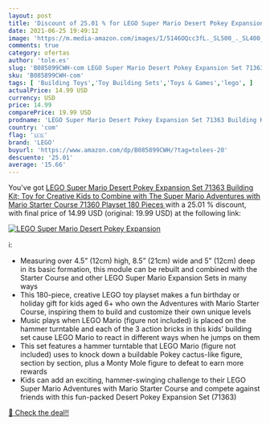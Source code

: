 ```yaml
---
layout: post
title: 'Discount of 25.01 % for LEGO Super Mario Desert Pokey Expansion '
date: 2021-06-25 19:49:12
image: 'https://m.media-amazon.com/images/I/5146OQcc3fL._SL500_._SL400_.jpg'
comments: true
category: ofertas
author: 'tole.es'
slug: 'B085899CWH-com LEGO Super Mario Desert Pokey Expansion Set 71363...'
sku: 'B085899CWH-com'
tags: [ 'Building Toys','Toy Building Sets','Toys & Games','lego', ]
actualPrice: 14.99 USD
currency: USD
price: 14.99
comparePrice: 19.99 USD
prodname: 'LEGO Super Mario Desert Pokey Expansion Set 71363 Building Kit; Toy for Creative Kids to Combine with The Super Mario Adventures with Mario Starter Course  71360  Playset  180 Pieces '
country: 'com'
flag: '🇺🇸'
brand: 'LEGO'
buyurl: 'https://www.amazon.com/dp/B085899CWH/?tag=tolees-20'
descuento: '25.01'
average: '15.66'
---
```


You've got [LEGO Super Mario Desert Pokey Expansion Set 71363 Building Kit; Toy for Creative Kids to Combine with The Super Mario Adventures with Mario Starter Course  71360  Playset  180 Pieces ](https://www.amazon.com/dp/B085899CWH/?tag=tolees-20) with a  25.01 % discount, with final price of 14.99 USD (original: 19.99 USD) at the following link:

[![LEGO Super Mario Desert Pokey Expansion ](https://m.media-amazon.com/images/I/5146OQcc3fL._SL500_._SL400_.jpg)](https://www.amazon.com/dp/B085899CWH/?tag=tolees-20)

ℹ️:

- Measuring over 4.5” (12cm) high, 8.5” (21cm) wide and 5” (12cm) deep in its basic formation, this module can be rebuilt and combined with the Starter Course and other LEGO Super Mario Expansion Sets in many ways
- This 180-piece, creative LEGO toy playset makes a fun birthday or holiday gift for kids aged 6+ who own the Adventures with Mario Starter Course, inspiring them to build and customize their own unique levels
- Music plays when LEGO Mario (figure not included) is placed on the hammer turntable and each of the 3 action bricks in this kids’ building set cause LEGO Mario to react in different ways when he jumps on them
- This set features a hammer turntable that LEGO Mario (figure not included) uses to knock down a buildable Pokey cactus-like figure, section by section, plus a Monty Mole figure to defeat to earn more rewards
- Kids can add an exciting, hammer-swinging challenge to their LEGO Super Mario Adventures with Mario Starter Course and compete against friends with this fun-packed Desert Pokey Expansion Set (71363)

[🛒 Check the deal!!](https://www.amazon.com/dp/B085899CWH/?tag=tolees-20)
